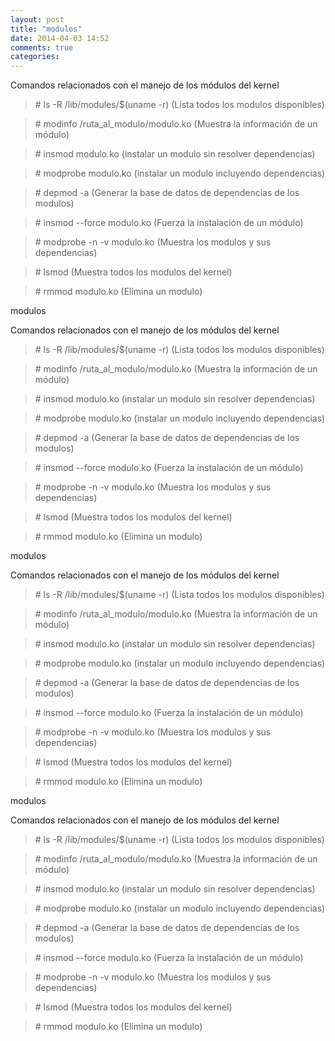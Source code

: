 ```yaml
---
layout: post
title: "modulos"
date: 2014-04-03 14:52
comments: true
categories: 
---
```

Comandos relacionados con el manejo de los módulos del kernel 

>\# ls -R /lib/modules/$(uname -r) (Lista todos los modulos disponibles) 

>\# modinfo /ruta_al_modulo/modulo.ko  (Muestra la información de un módulo) 

>\# insmod modulo.ko  (instalar un modulo sin resolver dependencias) 

>\# modprobe modulo.ko  (instalar un modulo incluyendo dependencias) 

>\# depmod -a  (Generar la base de datos de dependencias de los modulos) 

>\# insmod --force modulo.ko (Fuerza la instalación de un módulo) 

>\# modprobe -n -v modulo.ko (Muestra los modulos y sus dependencias) 

>\# lsmod  (Muestra todos los modulos del kernel) 

>\# rmmod modulo.ko  (Elimina un modulo) 

modulos 

Comandos relacionados con el manejo de los módulos del kernel 

>\# ls -R /lib/modules/$(uname -r) (Lista todos los modulos disponibles) 

>\# modinfo /ruta_al_modulo/modulo.ko  (Muestra la información de un módulo) 

>\# insmod modulo.ko  (instalar un modulo sin resolver dependencias) 

>\# modprobe modulo.ko  (instalar un modulo incluyendo dependencias) 

>\# depmod -a  (Generar la base de datos de dependencias de los modulos) 

>\# insmod --force modulo.ko (Fuerza la instalación de un módulo) 

>\# modprobe -n -v modulo.ko (Muestra los modulos y sus dependencias) 

>\# lsmod  (Muestra todos los modulos del kernel) 

>\# rmmod modulo.ko  (Elimina un modulo) 

modulos 

Comandos relacionados con el manejo de los módulos del kernel 

>\# ls -R /lib/modules/$(uname -r) (Lista todos los modulos disponibles) 

>\# modinfo /ruta_al_modulo/modulo.ko  (Muestra la información de un módulo) 

>\# insmod modulo.ko  (instalar un modulo sin resolver dependencias) 

>\# modprobe modulo.ko  (instalar un modulo incluyendo dependencias) 

>\# depmod -a  (Generar la base de datos de dependencias de los modulos) 

>\# insmod --force modulo.ko (Fuerza la instalación de un módulo) 

>\# modprobe -n -v modulo.ko (Muestra los modulos y sus dependencias) 

>\# lsmod  (Muestra todos los modulos del kernel) 

>\# rmmod modulo.ko  (Elimina un modulo) 

modulos 

Comandos relacionados con el manejo de los módulos del kernel 

>\# ls -R /lib/modules/$(uname -r) (Lista todos los modulos disponibles) 

>\# modinfo /ruta_al_modulo/modulo.ko  (Muestra la información de un módulo) 

>\# insmod modulo.ko  (instalar un modulo sin resolver dependencias) 

>\# modprobe modulo.ko  (instalar un modulo incluyendo dependencias) 

>\# depmod -a  (Generar la base de datos de dependencias de los modulos) 

>\# insmod --force modulo.ko (Fuerza la instalación de un módulo) 

>\# modprobe -n -v modulo.ko (Muestra los modulos y sus dependencias) 

>\# lsmod  (Muestra todos los modulos del kernel) 

>\# rmmod modulo.ko  (Elimina un modulo) 

